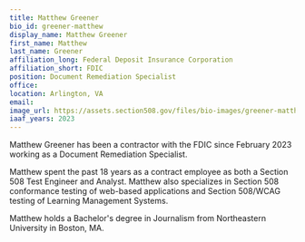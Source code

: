 ```yaml
---
title: Matthew Greener
bio_id: greener-matthew
display_name: Matthew Greener
first_name: Matthew
last_name: Greener
affiliation_long: Federal Deposit Insurance Corporation
affiliation_short: FDIC
position: Document Remediation Specialist
office: 
location: Arlington, VA
email: 
image_url: https://assets.section508.gov/files/bio-images/greener-matthew.jpg
iaaf_years: 2023
---
```

Matthew Greener has been a contractor with the FDIC since February 2023 working as a Document Remediation Specialist.

Matthew spent the past 18 years as a contract employee as both a Section 508 Test Engineer and Analyst. Matthew also specializes in Section 508 conformance testing of web-based applications and Section 508/WCAG testing of Learning Management Systems.

Matthew holds a Bachelor's degree in Journalism from Northeastern University in Boston, MA.